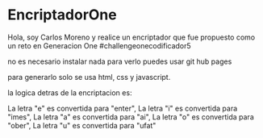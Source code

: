 # EncriptadorOne
Hola, soy Carlos Moreno y realice un encriptador que fue propuesto como un reto en Generacion One
#challengeonecodificador5

no es necesario instalar nada para verlo puedes usar git hub pages

para generarlo solo se usa html, css y javascript.

la logica detras de la encriptacion es:

La letra "e" es convertida para "enter", La letra "i" es convertida para "imes", La letra "a" es convertida para "ai", La letra "o" es convertida para "ober", La letra "u" es convertida para "ufat"
